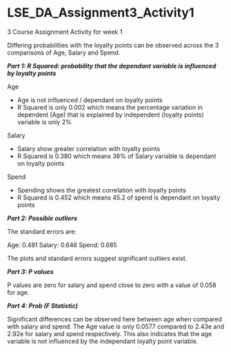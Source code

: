 # LSE_DA_Assignment3_Activity1
3 Course Assignment Activity for week 1

Differing probabilities with the loyalty points can be observed across the 3 comparisons of Age, Salary and Spend.

***Part 1: R Squared: probability that the dependant variable is influenced by loyalty points***

Age
- Age is not influenced / dependant on loyalty points
- R Squared is only 0.002 which means the percentage variation in dependent (Age) that is explained by independent (loyalty points) variable is only 2% 

Salary
- Salary show greater correlation with loyalty points
- R Squared is 0.380 which means 38% of Salary variable is dependant on loyalty points

Spend
- Spending shows the greatest correlation with loyalty points
- R Squared is 0.452 which means 45.2 of spend is dependant on loyalty points

***Part 2: Possible outliers***

The standard errors are:

Age: 0.481
Salary: 0.646
Spend: 0.685

The plots and standard errors suggest significant outliers exist.

***Part 3: P values***

P values are zero for salary and spend close to zero with a value of 0.058 for age.

***Part 4: Prob (F Statistic)***

Significant differences can be observed here between age when compared with salary and spend. The Age value is only 0.0577 compared to 2.43e and 2.92e for salary and spend respectively. This also indicates that the age variable is not influenced by the independant loyalty point variable.
